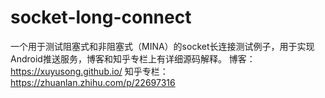 # socket-long-connect
一个用于测试阻塞式和非阻塞式（MINA）的socket长连接测试例子，用于实现Android推送服务，博客和知乎专栏上有详细源码解释。
博客：https://xuyusong.github.io/
知乎专栏：https://zhuanlan.zhihu.com/p/22697316
